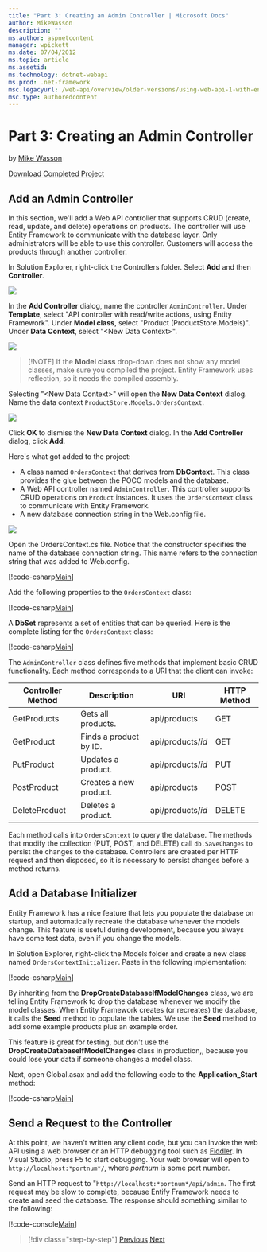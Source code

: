```yaml
---
title: "Part 3: Creating an Admin Controller | Microsoft Docs"
author: MikeWasson
description: ""
ms.author: aspnetcontent
manager: wpickett
ms.date: 07/04/2012
ms.topic: article
ms.assetid: 
ms.technology: dotnet-webapi
ms.prod: .net-framework
msc.legacyurl: /web-api/overview/older-versions/using-web-api-1-with-entity-framework-5/using-web-api-with-entity-framework-part-3
msc.type: authoredcontent
---
```

Part 3: Creating an Admin Controller
====================
by [Mike Wasson](https://github.com/MikeWasson)

[Download Completed Project](http://code.msdn.microsoft.com/ASP-NET-Web-API-with-afa30545)

## Add an Admin Controller

In this section, we'll add a Web API controller that supports CRUD (create, read, update, and delete) operations on products. The controller will use Entity Framework to communicate with the database layer. Only administrators will be able to use this controller. Customers will access the products through another controller.

In Solution Explorer, right-click the Controllers folder. Select **Add** and then **Controller**.

![](using-web-api-with-entity-framework-part-3/_static/image1.png)

In the **Add Controller** dialog, name the controller `AdminController`. Under **Template**, select &quot;API controller with read/write actions, using Entity Framework&quot;. Under **Model class**, select "Product (ProductStore.Models)". Under **Data Context**, select "&lt;New Data Context&gt;".

![](using-web-api-with-entity-framework-part-3/_static/image2.png)

> [!NOTE] If the **Model class** drop-down does not show any model classes, make sure you compiled the project. Entity Framework uses reflection, so it needs the compiled assembly.


Selecting "&lt;New Data Context&gt;" will open the **New Data Context** dialog. Name the data context `ProductStore.Models.OrdersContext`.

![](using-web-api-with-entity-framework-part-3/_static/image3.png)

Click **OK** to dismiss the **New Data Context** dialog. In the **Add Controller** dialog, click **Add**.

Here's what got added to the project:

- A class named `OrdersContext` that derives from **DbContext**. This class provides the glue between the POCO models and the database.
- A Web API controller named `AdminController`. This controller supports CRUD operations on `Product` instances. It uses the `OrdersContext` class to communicate with Entity Framework.
- A new database connection string in the Web.config file.

![](using-web-api-with-entity-framework-part-3/_static/image4.png)

Open the OrdersContext.cs file. Notice that the constructor specifies the name of the database connection string. This name refers to the connection string that was added to Web.config.

[!code-csharp[Main](using-web-api-with-entity-framework-part-3/samples/sample1.cs)]

Add the following properties to the `OrdersContext` class:

[!code-csharp[Main](using-web-api-with-entity-framework-part-3/samples/sample2.cs)]

A **DbSet** represents a set of entities that can be queried. Here is the complete listing for the `OrdersContext` class:

[!code-csharp[Main](using-web-api-with-entity-framework-part-3/samples/sample3.cs)]

The `AdminController` class defines five methods that implement basic CRUD functionality. Each method corresponds to a URI that the client can invoke:

| Controller Method | Description | URI | HTTP Method |
| --- | --- | --- | --- |
| GetProducts | Gets all products. | api/products | GET |
| GetProduct | Finds a product by ID. | api/products/*id* | GET |
| PutProduct | Updates a product. | api/products/*id* | PUT |
| PostProduct | Creates a new product. | api/products | POST |
| DeleteProduct | Deletes a product. | api/products/*id* | DELETE |

Each method calls into `OrdersContext` to query the database. The methods that modify the collection (PUT, POST, and DELETE) call `db.SaveChanges` to persist the changes to the database. Controllers are created per HTTP request and then disposed, so it is necessary to persist changes before a method returns.

## Add a Database Initializer

Entity Framework has a nice feature that lets you populate the database on startup, and automatically recreate the database whenever the models change. This feature is useful during development, because you always have some test data, even if you change the models.

In Solution Explorer, right-click the Models folder and create a new class named `OrdersContextInitializer`. Paste in the following implementation:

[!code-csharp[Main](using-web-api-with-entity-framework-part-3/samples/sample4.cs)]

By inheriting from the **DropCreateDatabaseIfModelChanges** class, we are telling Entity Framework to drop the database whenever we modify the model classes. When Entity Framework creates (or recreates) the database, it calls the **Seed** method to populate the tables. We use the **Seed** method to add some example products plus an example order.

This feature is great for testing, but don't use the **DropCreateDatabaseIfModelChanges** class in production,, because you could lose your data if someone changes a model class.

Next, open Global.asax and add the following code to the **Application\_Start** method:

[!code-csharp[Main](using-web-api-with-entity-framework-part-3/samples/sample5.cs)]

## Send a Request to the Controller

At this point, we haven't written any client code, but you can invoke the web API using a web browser or an HTTP debugging tool such as [Fiddler](http://www.fiddler2.com/fiddler2/). In Visual Studio, press F5 to start debugging. Your web browser will open to `http://localhost:*portnum*/`, where *portnum* is some port number.

Send an HTTP request to "`http://localhost:*portnum*/api/admin`. The first request may be slow to complete, because Entify Framework needs to create and seed the database. The response should something similar to the following:

[!code-console[Main](using-web-api-with-entity-framework-part-3/samples/sample6.cmd)]

>[!div class="step-by-step"]
[Previous](using-web-api-with-entity-framework-part-2.md)
[Next](using-web-api-with-entity-framework-part-4.md)